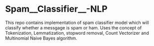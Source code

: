 # Spam__Classifier__-NLP
This repo contains implementation of spam classifier model which will classify whether a messgage is spam or ham. Uses the concept of Tokenization, Lemmatization, stopword removal, Count Vectorizer and Multinomial Naive Bayes algorithm.
